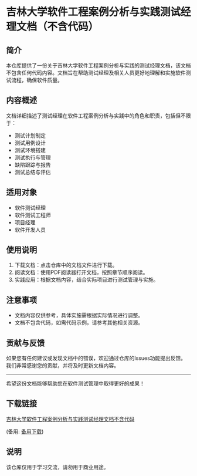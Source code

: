 # 吉林大学软件工程案例分析与实践测试经理文档（不含代码）

## 简介

本仓库提供了一份关于吉林大学软件工程案例分析与实践的测试经理文档，该文档不包含任何代码内容。文档旨在帮助测试经理及相关人员更好地理解和实施软件测试流程，确保软件质量。

## 内容概述

文档详细描述了测试经理在软件工程案例分析与实践中的角色和职责，包括但不限于：

- 测试计划制定
- 测试用例设计
- 测试环境搭建
- 测试执行与管理
- 缺陷跟踪与报告
- 测试总结与评估

## 适用对象

- 软件测试经理
- 软件测试工程师
- 项目经理
- 软件开发人员

## 使用说明

1. 下载文档：点击仓库中的文档文件进行下载。
2. 阅读文档：使用PDF阅读器打开文档，按照章节顺序阅读。
3. 实践应用：根据文档内容，结合实际项目进行测试管理与实施。

## 注意事项

- 文档内容仅供参考，具体实施需根据实际情况进行调整。
- 文档不包含代码，如需代码示例，请参考其他相关资源。

## 贡献与反馈

如果您有任何建议或发现文档中的错误，欢迎通过仓库的Issues功能提出反馈。我们非常感谢您的贡献，并将及时更新文档内容。

---

希望这份文档能够帮助您在软件测试管理中取得更好的成果！

## 下载链接
[吉林大学软件工程案例分析与实践测试经理文档不含代码](https://pan.quark.cn/s/ff60a060e8ff) 

(备用: [备用下载](https://pan.baidu.com/s/1B9TcsKD627jJBXPPypbwrg?pwd=1234))

## 说明

该仓库仅用于学习交流，请勿用于商业用途。

